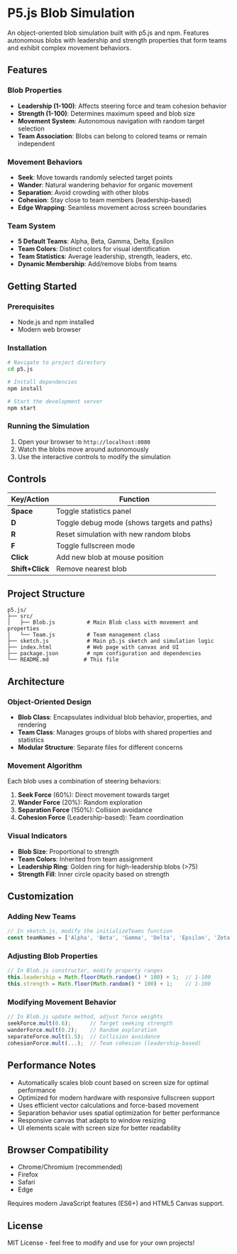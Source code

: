 # P5.js Blob Simulation

An object-oriented blob simulation built with p5.js and npm. Features autonomous blobs with leadership and strength properties that form teams and exhibit complex movement behaviors.

## Features

### Blob Properties
- **Leadership (1-100)**: Affects steering force and team cohesion behavior
- **Strength (1-100)**: Determines maximum speed and blob size
- **Movement System**: Autonomous navigation with random target selection
- **Team Association**: Blobs can belong to colored teams or remain independent

### Movement Behaviors
- **Seek**: Move towards randomly selected target points
- **Wander**: Natural wandering behavior for organic movement
- **Separation**: Avoid crowding with other blobs
- **Cohesion**: Stay close to team members (leadership-based)
- **Edge Wrapping**: Seamless movement across screen boundaries

### Team System
- **5 Default Teams**: Alpha, Beta, Gamma, Delta, Epsilon
- **Team Colors**: Distinct colors for visual identification
- **Team Statistics**: Average leadership, strength, leaders, etc.
- **Dynamic Membership**: Add/remove blobs from teams

## Getting Started

### Prerequisites
- Node.js and npm installed
- Modern web browser

### Installation
```bash
# Navigate to project directory
cd p5.js

# Install dependencies
npm install

# Start the development server
npm start
```

### Running the Simulation
1. Open your browser to `http://localhost:8080`
2. Watch the blobs move around autonomously
3. Use the interactive controls to modify the simulation

## Controls

| Key/Action | Function |
|------------|----------|
| **Space** | Toggle statistics panel |
| **D** | Toggle debug mode (shows targets and paths) |
| **R** | Reset simulation with new random blobs |
| **F** | Toggle fullscreen mode |
| **Click** | Add new blob at mouse position |
| **Shift+Click** | Remove nearest blob |

## Project Structure

```
p5.js/
├── src/
│   ├── Blob.js          # Main Blob class with movement and properties
│   └── Team.js          # Team management class
├── sketch.js            # Main p5.js sketch and simulation logic
├── index.html           # Web page with canvas and UI
├── package.json         # npm configuration and dependencies
└── README.md           # This file
```

## Architecture

### Object-Oriented Design
- **Blob Class**: Encapsulates individual blob behavior, properties, and rendering
- **Team Class**: Manages groups of blobs with shared properties and statistics
- **Modular Structure**: Separate files for different concerns

### Movement Algorithm
Each blob uses a combination of steering behaviors:
1. **Seek Force** (60%): Direct movement towards target
2. **Wander Force** (20%): Random exploration
3. **Separation Force** (150%): Collision avoidance
4. **Cohesion Force** (Leadership-based): Team coordination

### Visual Indicators
- **Blob Size**: Proportional to strength
- **Team Colors**: Inherited from team assignment
- **Leadership Ring**: Golden ring for high-leadership blobs (>75)
- **Strength Fill**: Inner circle opacity based on strength

## Customization

### Adding New Teams
```javascript
// In sketch.js, modify the initializeTeams function
const teamNames = ['Alpha', 'Beta', 'Gamma', 'Delta', 'Epsilon', 'Zeta'];
```

### Adjusting Blob Properties
```javascript
// In Blob.js constructor, modify property ranges
this.leadership = Math.floor(Math.random() * 100) + 1;  // 1-100
this.strength = Math.floor(Math.random() * 100) + 1;    // 1-100
```

### Modifying Movement Behavior
```javascript
// In Blob.js update method, adjust force weights
seekForce.mult(0.6);      // Target seeking strength
wanderForce.mult(0.2);    // Random exploration
separateForce.mult(1.5);  // Collision avoidance
cohesionForce.mult(...);  // Team cohesion (leadership-based)
```

## Performance Notes

- Automatically scales blob count based on screen size for optimal performance
- Optimized for modern hardware with responsive fullscreen support
- Uses efficient vector calculations and force-based movement
- Separation behavior uses spatial optimization for better performance
- Responsive canvas that adapts to window resizing
- UI elements scale with screen size for better readability

## Browser Compatibility

- Chrome/Chromium (recommended)
- Firefox
- Safari
- Edge

Requires modern JavaScript features (ES6+) and HTML5 Canvas support.

## License

MIT License - feel free to modify and use for your own projects!